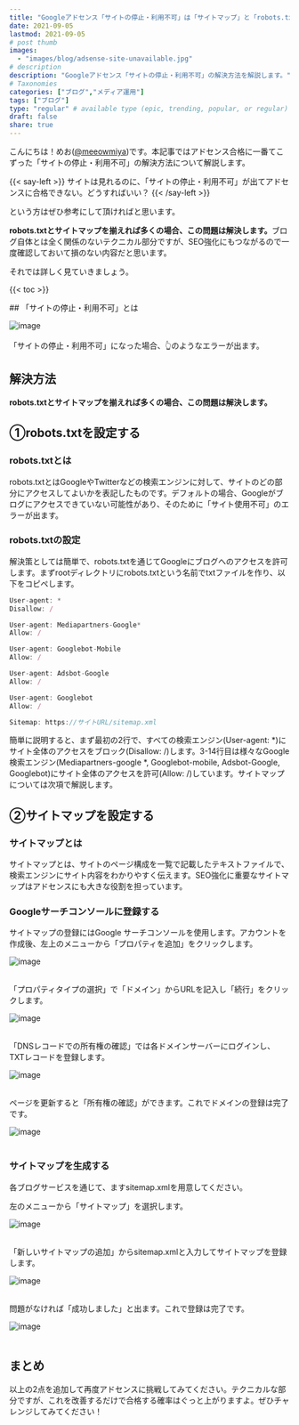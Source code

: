 ```yaml
---
title: "Googleアドセンス「サイトの停止・利用不可」は「サイトマップ」と「robots.txt」で解決しよう【ブログ｜アフィリエイト 】"
date: 2021-09-05
lastmod: 2021-09-05
# post thumb
images:
  - "images/blog/adsense-site-unavailable.jpg"
# description
description: "Googleアドセンス「サイトの停止・利用不可」の解決方法を解説します。"
# Taxonomies
categories: ["ブログ","メディア運用"]
tags: ["ブログ"]
type: "regular" # available type (epic, trending, popular, or regular)
draft: false
share: true
---
```


こんにちは！めお(<u><a href="https://twitter.com/meeowmiya" target="_blank">@meeowmiya</a></u>)です。本記事ではアドセンス合格に一番てこずった「サイトの停止・利用不可」の解決方法について解説します。

{{< say-left >}}
サイトは見れるのに、「サイトの停止・利用不可」が出てアドセンスに合格できない。どうすればいい？
{{< /say-left >}}

という方はぜひ参考にして頂ければと思います。

<span class="keiko-red">**robots.txtとサイトマップを揃えれば多くの場合、この問題は解決します。**</span>ブログ自体とは全く関係のないテクニカル部分ですが、SEO強化にもつながるので一度確認しておいて損のない内容だと思います。

それでは詳しく見ていきましょう。

{{< toc >}}

## 「サイトの停止・利用不可」とは

![image](../../images/blog-content/adsense-site-unavailable-0.jpg)<br><br>
「サイトの停止・利用不可」になった場合、👆のようなエラーが出ます。

## 解決方法

<span class="keiko-red">**robots.txtとサイトマップを揃えれば多くの場合、この問題は解決します。**</span>

## ①robots.txtを設定する

### robots.txtとは

robots.txtとはGoogleやTwitterなどの検索エンジンに対して、サイトのどの部分にアクセスしてよいかを表記したものです。デフォルトの場合、Googleがブログにアクセスできていない可能性があり、そのために「サイト使用不可」のエラーが出ます。

### robots.txtの設定

解決策としては簡単で、robots.txtを通じてGoogleにブログへのアクセスを許可します。まずrootディレクトリにrobots.txtという名前でtxtファイルを作り、以下をコピペします。

```javascript
User-agent: *
Disallow: /

User-agent: Mediapartners-Google* 
Allow: /

User-agent: Googlebot-Mobile
Allow: /

User-agent: Adsbot-Google
Allow: /

User-agent: Googlebot
Allow: /

Sitemap: https://サイトURL/sitemap.xml
```



簡単に説明すると、まず最初の2行で、すべての検索エンジン(User-agent: \*\)にサイト全体のアクセスをブロック(Disallow: /)します。3-14行目は様々なGoogle検索エンジン(Mediapartners-google \*\, Googlebot-mobile, Adsbot-Google, Googlebot)にサイト全体のアクセスを許可(Allow: /)しています。サイトマップについては次項で解説します。

## ②サイトマップを設定する

### サイトマップとは

サイトマップとは、サイトのページ構成を一覧で記載したテキストファイルで、検索エンジンにサイト内容をわかりやすく伝えます。SEO強化に重要なサイトマップはアドセンスにも大きな役割を担っています。


### Googleサーチコンソールに登録する

サイトマップの登録にはGoogle サーチコンソールを使用します。アカウントを作成後、左上のメニューから「プロパティを追加」をクリックします。

![image](../../images/blog-content/adsense-site-unavailable-1.jpg)<br><br>


「プロパティタイプの選択」で「ドメイン」からURLを記入し「続行」をクリックします。

![image](../../images/blog-content/adsense-site-unavailable-2.jpg)<br><br>


「DNSレコードでの所有権の確認」では各ドメインサーバーにログインし、TXTレコードを登録します。

![image](../../images/blog-content/adsense-site-unavailable-3.jpg)<br><br>


ページを更新すると「所有権の確認」ができます。これでドメインの登録は完了です。

![image](../../images/blog-content/adsense-site-unavailable-4.jpg)<br><br>


### サイトマップを生成する

各ブログサービスを通じて、ますsitemap.xmlを用意してください。

左のメニューから「サイトマップ」を選択します。

![image](../../images/blog-content/adsense-site-unavailable-5.jpg)<br><br>


「新しいサイトマップの追加」からsitemap.xmlと入力してサイトマップを登録します。

![image](../../images/blog-content/adsense-site-unavailable-6.jpg)<br><br>


問題がなければ「成功しました」と出ます。これで登録は完了です。

![image](../../images/blog-content/adsense-site-unavailable-7.jpg)<br><br>


## まとめ

以上の2点を追加して再度アドセンスに挑戦してみてください。テクニカルな部分ですが、これを改善するだけで合格する確率はぐっと上がりますよ。ぜひチャレンジしてみてください！